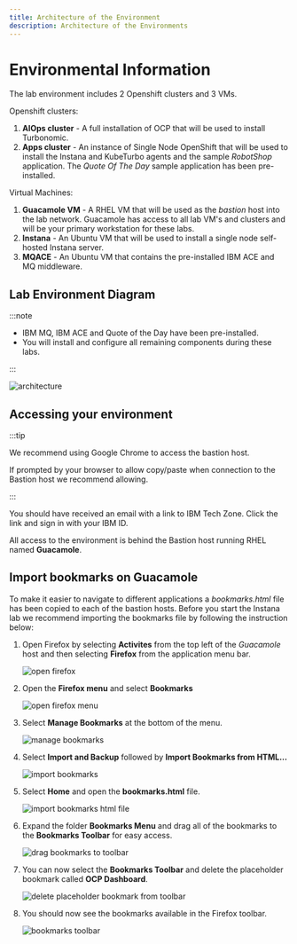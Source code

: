 ```yaml
---
title: Architecture of the Environment
description: Architecture of the Environments
---
```


# Environmental Information

The lab environment includes 2 Openshift clusters and 3 VMs.

Openshift clusters:

1. **AIOps cluster** - A full installation of OCP that will be used to install
   Turbonomic.
2. **Apps cluster** - An instance of Single Node OpenShift that will be used to
   install the Instana and KubeTurbo agents and the sample _RobotShop_
   application. The _Quote Of The Day_ sample application has been
   pre-installed.

Virtual Machines:

1. **Guacamole VM** - A RHEL VM that will be used as the _bastion_ host into the
   lab network. Guacamole has access to all lab VM's and clusters and will be
   your primary workstation for these labs.
2. **Instana** - An Ubuntu VM that will be used to install a single node
   self-hosted Instana server.
3. **MQACE** - An Ubuntu VM that contains the pre-installed IBM ACE and MQ
   middleware.

## Lab Environment Diagram

:::note

- IBM MQ, IBM ACE and Quote of the Day have been pre-installed.
- You will install and configure all remaining components during these labs.

:::

![architecture](images/architecture-instana-turbo.png)

## Accessing your environment

:::tip

We recommend using Google Chrome to access the bastion host.

If prompted by your browser to allow copy/paste when connection to the Bastion
host we recommend allowing.

:::

You should have received an email with a link to IBM Tech Zone. Click the link
and sign in with your IBM ID.

All access to the environment is behind the Bastion host running RHEL named
**Guacamole**.

## Import bookmarks on Guacamole

To make it easier to navigate to different applications a _bookmarks.html_ file
has been copied to each of the bastion hosts. Before you start the Instana lab
we recommend importing the bookmarks file by following the instruction below:

1. Open Firefox by selecting **Activites** from the top left of the _Guacamole_
   host and then selecting **Firefox** from the application menu bar.

   ![open firefox](images/open-firefox.png)

1. Open the **Firefox menu** and select **Bookmarks**

   ![open firefox menu](images/firefox-bookmarks-2.png)

1. Select **Manage Bookmarks** at the bottom of the menu.

   ![manage bookmarks](images/firefox-bookmarks-3.png)

1. Select **Import and Backup** followed by **Import Bookmarks from HTML...**

   ![import bookmarks](images/firefox-bookmarks-4.png)

1. Select **Home** and open the **bookmarks.html** file.

   ![import bookmarks html file](images/firefox-bookmarks-5.png)

1. Expand the folder **Bookmarks Menu** and drag all of the bookmarks to the
   **Bookmarks Toolbar** for easy access.

   ![drag bookmarks to toolbar](images/firefox-bookmarks-6.png)

1. You can now select the **Bookmarks Toolbar** and delete the placeholder
   bookmark called **OCP Dashboard**.

   ![delete placeholder bookmark from toolbar](images/firefox-bookmarks-7.png)

1. You should now see the bookmarks available in the Firefox toolbar.

   ![bookmarks toolbar](images/firefox-bookmarks-8.png)

<!--
- [Linux and Mac Users](#linux-and-mac-users)
- [Windows Users](#windows-users)

## Linux and Mac Users

### Connect to a Server with a Private Key

1. Search for the `Terminal` app and open

2. Update your _id_rsa_ file permissions to avoid SSH permission errors

```sh
chmod 600 <path-to-key-file>/id_rsa
```

3. Access your control node using your provided SSH key:

```sh
ssh -i <path-to-your-key> <user>@<control node IP address>
```

## Windows Users

- For Windows 10 or higher, it's recommended to use
  [Windows PowerShell](#1-windows-powershell)
- For Windows users who are on lower than Windows 10, you can use
  [PuTTY](#2-putty)

### 1. Windows PowerShell

1. To open PowerShell, press `Windows+X`, and then click `Windows PowerShell`.

![Windows Start Menu](images/windowspowershell-1.png)

2. Access your control node using your provided SSH key:

```
ssh -i <path-to-your-key> <user>@<control node IP address>
```

Example:

![PowerShell SSH](images/windowspowershell-2.png)

### 2. PuTTY

Use SSH Keys with PuTTY on Windows

Requirements:

- Install PuTTY and PuTTYgen from the
  [PuTTY Download Page](https://www.chiark.greenend.org.uk/~sgtatham/putty/latest.html)
- Remote server accessible over OpenSSH

#### Use Existing Public And Private Keys

1. If you have an existing OpenSSH public and private key, copy the `id_rsa` key
   to your Windows desktop.

2. Launch `PuTTYgen` from the Windows Programs list

3. Click `Conversions` from the PuTTY Key Generator menu and select `Import key`

![PuTTY Key Gen](images/puttygen-1.png)

4. Navigate to the OpenSSH private key and click `Open`.

5. Under `Actions` -> `Save the generated key`, select `Save private key`. You
   can enter **optional** passphrase to protect the private key.

![PuTTY Key Gen](images/puttygen-2.png)

6. Save the private key to the desktop as `id_rsa.ppk`.

If the public key is already appended to the `authorized_keys` file on the
remote SSH server, then proceed to
[Connect to Server with Private Key](#connect-to-server-with-private-key).

#### Connect to Server with Private Key

1. Close the PuTTYgen tool and open `PuTTY`

2. Enter the remote server `Host Name (or IP address)` under `Session`.

![PuTTY connect to server](images/putty-1.png)

3. Navigate to `Connection -> SSH -> Auth`. Click `Browse...` under
   `Authentication parameters` -> `Private key file for authentication`

![PuTTY private key setting](images/putty-2.png)

4. Locate the `id_rsa.ppk` private key and click `Open`.

![PuTTY private key setting auth](images/putty-3.png)

5. Finally, click `Open` again to log into the remote server with key pair
   authentication. -->
